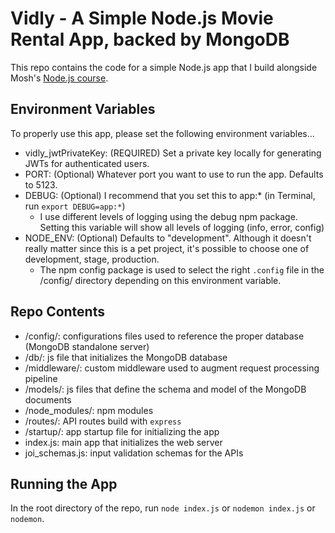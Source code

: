# Vidly - A Simple Node.js Movie Rental App, backed by MongoDB

This repo contains the code for a simple Node.js app that I build alongside Mosh's [Node.js course](https://codewithmosh.com/p/the-complete-node-js-course).

## Environment Variables
To properly use this app, please set the following environment variables...
- vidly_jwtPrivateKey: (REQUIRED) Set a private key locally for generating JWTs for authenticated users. 
- PORT: (Optional) Whatever port you want to use to run the app. Defaults to 5123.
- DEBUG: (Optional) I recommend that you set this to app:* (in Terminal, run `export DEBUG=app:*`)
    - I use different levels of logging using the debug npm package. Setting this variable will show all levels of logging (info, error, config)
- NODE_ENV: (Optional) Defaults to "development". Although it doesn't really matter since this is a pet project, it's possible to choose one of development, stage, production.
    - The npm config package is used to select the right `.config` file in the /config/ directory depending on this environment variable.

## Repo Contents
- /config/: configurations files used to reference the proper database (MongoDB standalone server)
- /db/: js file that initializes the MongoDB database
- /middleware/: custom middleware used to augment request processing pipeline
- /models/: js files that define the schema and model of the MongoDB documents
- /node_modules/: npm modules
- /routes/: API routes build with `express`
- /startup/: app startup file for initializing the app
- index.js: main app that initializes the web server
- joi_schemas.js: input validation schemas for the APIs

## Running the App
In the root directory of the repo, run `node index.js` or `nodemon index.js` or `nodemon`.